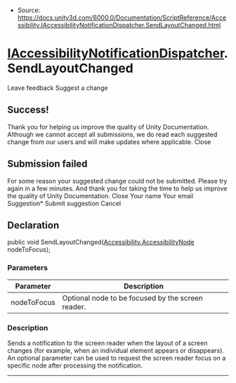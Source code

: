 * Source: https://docs.unity3d.com/6000.0/Documentation/ScriptReference/Accessibility.IAccessibilityNotificationDispatcher.SendLayoutChanged.html

#  [IAccessibilityNotificationDispatcher](https://docs.unity3d.com/6000.0/Documentation/ScriptReference/Accessibility.IAccessibilityNotificationDispatcher.html).SendLayoutChanged
Leave feedback
Suggest a change
## Success!
Thank you for helping us improve the quality of Unity Documentation. Although we cannot accept all submissions, we do read each suggested change from our users and will make updates where applicable.
Close
## Submission failed
For some reason your suggested change could not be submitted. Please <a>try again</a> in a few minutes. And thank you for taking the time to help us improve the quality of Unity Documentation.
Close
Your name Your email Suggestion* Submit suggestion
Cancel
## Declaration
public void SendLayoutChanged([Accessibility.AccessibilityNode](https://docs.unity3d.com/6000.0/Documentation/ScriptReference/Accessibility.AccessibilityNode.html) nodeToFocus); 
### Parameters
Parameter | Description  
---|---  
nodeToFocus | Optional node to be focused by the screen reader.  
### Description
Sends a notification to the screen reader when the layout of a screen changes (for example, when an individual element appears or disappears). An optional parameter can be used to request the screen reader focus on a specific node after processing the notification. 
* * *
